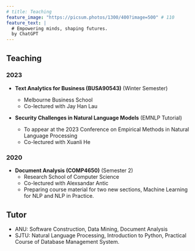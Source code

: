 ```yaml
---
# title: Teaching
feature_image: "https://picsum.photos/1300/400?image=500" # 110
feature_text: |
  # Empowering minds, shaping futures.
  by ChatGPT
---
```

## Teaching
### 2023
+ **Text Analytics for Business (BUSA90543)** (Winter Semester)
    + Melbourne Business School
    + Co-lectured with Jay Han Lau

+ **Security Challenges in Natural Language Models** (EMNLP Tutorial)
    + To appear at the 2023 Conference on Empirical Methods in Natural Language Processing
    + Co-lectured with Xuanli He

### 2020
+ **Document Analysis (COMP4650)** (Semester 2)
    + Research School of Computer Science
    + Co-lectured with Alexsandar Antic
    + Preparing course material for two new sections, Machine Learning for NLP and NLP in Practice.

## Tutor
+ ANU: Software Construction, Data Mining, Document Analysis
+ SJTU: Natural Language Processing, Introduction to Python, Practical Course of Database Management System.